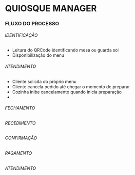 # QUIOSQUE MANAGER



### FLUXO DO PROCESSO

 ###### IDENTIFICAÇÃO

 - Leitura do QRCode identificando mesa ou guarda sol
 - Disponibilização do menu

###### ATENDIMENTO

 - Cliente solicita do próprio menu
 - Cliente cancela pedido até chegar o momento de preparar
 - Cozinha inibe cancelamento quando inicia preparação
 - 
###### FECHAMENTO

###### RECEBIMENTO

###### CONFIRMAÇÃO

###### PAGAMENTO

###### ATENDIMENTO


